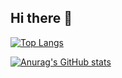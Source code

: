 ## Hi there 👋

[![Top Langs](https://github-readme-stats.vercel.app/api/top-langs/?username=CendreBin)](https://github.com/anuraghazra/github-readme-stats)

[![Anurag's GitHub stats](https://github-readme-stats.vercel.app/api?username=CendreBin)](https://github.com/anuraghazra/github-readme-stats)

<!--
**CendreBin/CendreBin** is a ✨ _special_ ✨ repository because its `README.md` (this file) appears on your GitHub profile.

Here are some ideas to get you started:

- 🔭 I’m currently working on ...
- 🌱 I’m currently learning ...
- 👯 I’m looking to collaborate on ...
- 🤔 I’m looking for help with ...
- 💬 Ask me about ...
- 📫 How to reach me: ...
- 😄 Pronouns: ...
- ⚡ Fun fact: ...
-->
